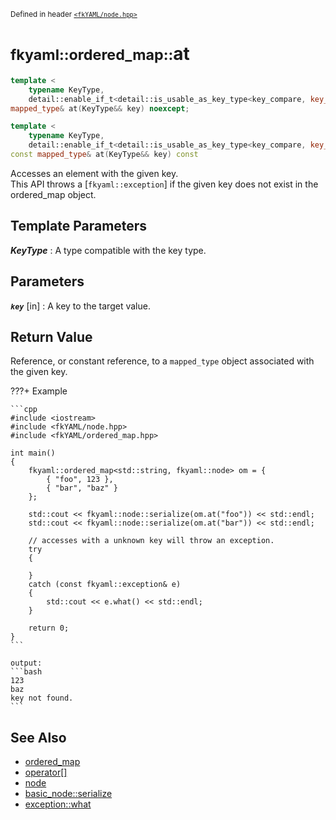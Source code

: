 <small>Defined in header [`<fkYAML/node.hpp>`](https://github.com/fktn-k/fkYAML/blob/develop/include/fkYAML/ordered_map.hpp)</small>

# <small>fkyaml::ordered_map::</small>at

```cpp
template <
    typename KeyType,
    detail::enable_if_t<detail::is_usable_as_key_type<key_compare, key_type, KeyType>::value, int> = 0>
mapped_type& at(KeyType&& key) noexcept;

template <
    typename KeyType,
    detail::enable_if_t<detail::is_usable_as_key_type<key_compare, key_type, KeyType>::value, int> = 0>
const mapped_type& at(KeyType&& key) const
```

Accesses an element with the given key.  
This API throws a [`fkyaml::exception`] if the given key does not exist in the ordered_map object.  

## **Template Parameters**

***KeyType***
:   A type compatible with the key type.

## **Parameters**

***`key`*** [in]
:   A key to the target value.

## **Return Value**

Reference, or constant reference, to a `mapped_type` object associated with the given key.  

???+ Example

    ```cpp
    #include <iostream>
    #include <fkYAML/node.hpp>
    #include <fkYAML/ordered_map.hpp>

    int main()
    {
        fkyaml::ordered_map<std::string, fkyaml::node> om = {
            { "foo", 123 },
            { "bar", "baz" }
        };

        std::cout << fkyaml::node::serialize(om.at("foo")) << std::endl;
        std::cout << fkyaml::node::serialize(om.at("bar")) << std::endl;

        // accesses with a unknown key will throw an exception.
        try
        {

        }
        catch (const fkyaml::exception& e)
        {
            std::cout << e.what() << std::endl;
        }

        return 0;
    }
    ```

    output:
    ```bash
    123
    baz
    key not found.
    ```

## **See Also**

* [ordered_map](index.md)
* [operator[]](operator[].md)
* [node](../basic_node/node.md)
* [basic_node::serialize](../basic_node/serialize.md)
* [exception::what](../exception/what.md)
